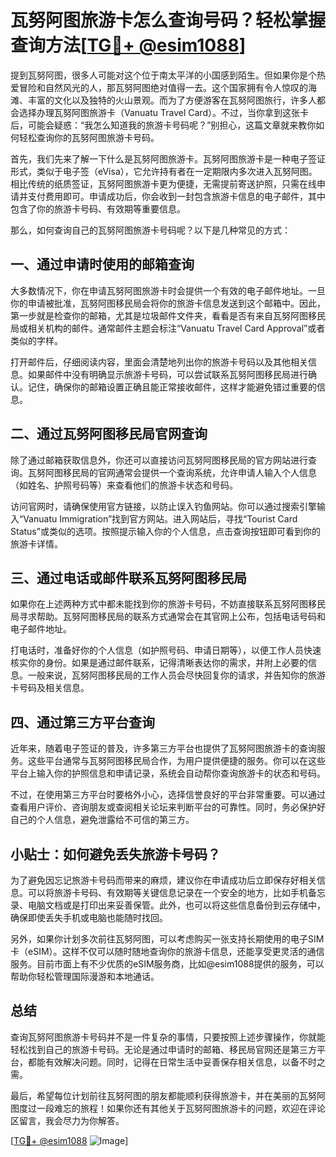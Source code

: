 # 瓦努阿图旅游卡怎么查询号码？轻松掌握查询方法[[TG💪+ @esim1088](https://t.me/s/esim1088)]

提到瓦努阿图，很多人可能对这个位于南太平洋的小国感到陌生。但如果你是个热爱冒险和自然风光的人，那瓦努阿图绝对值得一去。这个国家拥有令人惊叹的海滩、丰富的文化以及独特的火山景观。而为了方便游客在瓦努阿图旅行，许多人都会选择办理瓦努阿图旅游卡（Vanuatu Travel Card）。不过，当你拿到这张卡后，可能会疑惑：“我怎么知道我的旅游卡号码呢？”别担心，这篇文章就来教你如何轻松查询你的瓦努阿图旅游卡号码。

首先，我们先来了解一下什么是瓦努阿图旅游卡。瓦努阿图旅游卡是一种电子签证形式，类似于电子签（eVisa），它允许持有者在一定期限内多次进入瓦努阿图。相比传统的纸质签证，瓦努阿图旅游卡更为便捷，无需提前寄送护照，只需在线申请并支付费用即可。申请成功后，你会收到一封包含旅游卡信息的电子邮件，其中包含了你的旅游卡号码、有效期等重要信息。

那么，如何查询自己的瓦努阿图旅游卡号码呢？以下是几种常见的方式：

## 一、通过申请时使用的邮箱查询

大多数情况下，你在申请瓦努阿图旅游卡时会提供一个有效的电子邮件地址。一旦你的申请被批准，瓦努阿图移民局会将你的旅游卡信息发送到这个邮箱中。因此，第一步就是检查你的邮箱，尤其是垃圾邮件文件夹，看看是否有来自瓦努阿图移民局或相关机构的邮件。通常邮件主题会标注“Vanuatu Travel Card Approval”或者类似的字样。

打开邮件后，仔细阅读内容，里面会清楚地列出你的旅游卡号码以及其他相关信息。如果邮件中没有明确显示旅游卡号码，可以尝试联系瓦努阿图移民局进行确认。记住，确保你的邮箱设置正确且能正常接收邮件，这样才能避免错过重要的信息。

## 二、通过瓦努阿图移民局官网查询

除了通过邮箱获取信息外，你还可以直接访问瓦努阿图移民局的官方网站进行查询。瓦努阿图移民局的官网通常会提供一个查询系统，允许申请人输入个人信息（如姓名、护照号码等）来查看他们的旅游卡状态和号码。

访问官网时，请确保使用官方链接，以防止误入钓鱼网站。你可以通过搜索引擎输入“Vanuatu Immigration”找到官方网站。进入网站后，寻找“Tourist Card Status”或类似的选项。按照提示输入你的个人信息，点击查询按钮即可看到你的旅游卡详情。

## 三、通过电话或邮件联系瓦努阿图移民局

如果你在上述两种方式中都未能找到你的旅游卡号码，不妨直接联系瓦努阿图移民局寻求帮助。瓦努阿图移民局的联系方式通常会在其官网上公布，包括电话号码和电子邮件地址。

打电话时，准备好你的个人信息（如护照号码、申请日期等），以便工作人员快速核实你的身份。如果是通过邮件联系，记得清晰表达你的需求，并附上必要的信息。一般来说，瓦努阿图移民局的工作人员会尽快回复你的请求，并告知你的旅游卡号码及相关信息。

## 四、通过第三方平台查询

近年来，随着电子签证的普及，许多第三方平台也提供了瓦努阿图旅游卡的查询服务。这些平台通常与瓦努阿图移民局合作，为用户提供便捷的服务。你可以在这些平台上输入你的护照信息和申请记录，系统会自动帮你查询旅游卡的状态和号码。

不过，在使用第三方平台时要格外小心，选择信誉良好的平台非常重要。可以通过查看用户评价、咨询朋友或查阅相关论坛来判断平台的可靠性。同时，务必保护好自己的个人信息，避免泄露给不可信的第三方。

## 小贴士：如何避免丢失旅游卡号码？

为了避免因忘记旅游卡号码而带来的麻烦，建议你在申请成功后立即保存好相关信息。可以将旅游卡号码、有效期等关键信息记录在一个安全的地方，比如手机备忘录、电脑文档或是打印出来妥善保管。此外，也可以将这些信息备份到云存储中，确保即使丢失手机或电脑也能随时找回。

另外，如果你计划多次前往瓦努阿图，可以考虑购买一张支持长期使用的电子SIM卡（eSIM）。这样不仅可以随时随地查询你的旅游卡信息，还能享受更灵活的通信服务。目前市面上有不少优质的eSIM服务商，比如@esim1088提供的服务，可以帮助你轻松管理国际漫游和本地通话。

## 总结

查询瓦努阿图旅游卡号码并不是一件复杂的事情，只要按照上述步骤操作，你就能轻松找到自己的旅游卡号码。无论是通过申请时的邮箱、移民局官网还是第三方平台，都能有效解决问题。同时，记得在日常生活中妥善保存相关信息，以备不时之需。

最后，希望每位计划前往瓦努阿图的朋友都能顺利获得旅游卡，并在美丽的瓦努阿图度过一段难忘的旅程！如果你还有其他关于瓦努阿图旅游卡的问题，欢迎在评论区留言，我会尽力为你解答。

[[TG💪+ @esim1088](https://t.me/s/esim1088) ![Image](https://i.postimg.cc/4NQfJmqS/Snipaste-2025-05-13-00-14-12.png)]